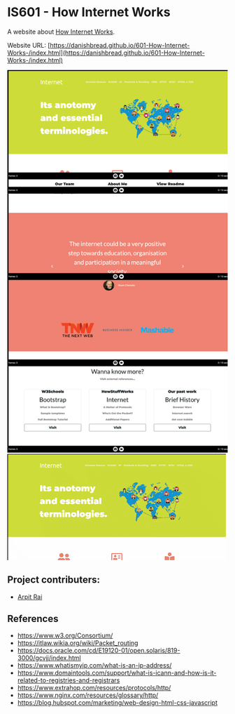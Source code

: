 # IS601 - How Internet Works

A website about [How Internet Works](https://danishbread.github.io/601-How-Internet-Works-/).

Website URL: [https://danishbread.github.io/601-How-Internet-Works-/index.html](https://danishbread.github.io/601-How-Internet-Works-/index.html)

![Screenshot](images/screenshot.png)
![Have a closer look](images/shot.gif)

## Project contributers:

 - [Arpit Rai](https://github.com/DanishBread/)

## References

 - https://www.w3.org/Consortium/
 - https://itlaw.wikia.org/wiki/Packet_routing
 - https://docs.oracle.com/cd/E19120-01/open.solaris/819-3000/gcvjj/index.html
 - https://www.whatismyip.com/what-is-an-ip-address/
 - https://www.domaintools.com/support/what-is-icann-and-how-is-it-related-to-registries-and-registrars
 - https://www.extrahop.com/resources/protocols/http/
 - https://www.nginx.com/resources/glossary/http/
 - https://blog.hubspot.com/marketing/web-design-html-css-javascript
